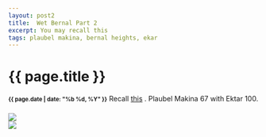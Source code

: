 ```yaml
---
layout: post2
title:  Wet Bernal Part 2
excerpt: You may recall this
tags: plaubel makina, bernal heights, ekar
---
```


<div class="row">
<div class="col-xs-8 col-xs-offset-2">
<h1> {{ page.title }} </h1>
</div></div>


<div class="row">
<div class="col-xs-8 col-xs-offset-2">

<p><b style='font-size:80%;'>{{ page.date | date: "%b %d, %Y" }}</b>
Recall <a href='http://people.mozilla.org/~sguha/blog//2015/02/07/a-very-wet-bernal-hill.html'>this</a>
. Plaubel Makina 67 with Ektar 100.
</p>

<div id="demo6" class="flex-images " style="padding-top:0.5em;">
<div class="item" data-w="1000" data-h="1046" data-solo="y">
	<div class="img"><a href="https://docs.google.com/uc?id=0B6d70FmpKIi1ZkdqTDY3eC1XN0U"><img src="https://docs.google.com/uc?id=0B6d70FmpKIi1V0pkMTNDN2hWSm8" data-src="https://docs.google.com/uc?id=0B6d70FmpKIi1cTFzSDdrVEhFOHc"></a></div>
</div>
<div class="item" data-w="1000" data-h="1052"  data-solo="y">
	<div class="img"><a href="https://docs.google.com/uc?id=0B6d70FmpKIi1Wmpka1VfNWRDZFU"><img src="https://docs.google.com/uc?id=0B6d70FmpKIi1V0pkMTNDN2hWSm8" data-src="https://docs.google.com/uc?id=0B6d70FmpKIi1R0lIZ0dnSUR2Vzg"></a></div>
</div>


</div></div></div>











<script>
$('#demo6').flexImages({ rowHeight:900 , truncate: 0});
$('#demo7').flexImages({ rowHeight:900 , truncate: 0});
</script>











<!-- Ends op most -->
